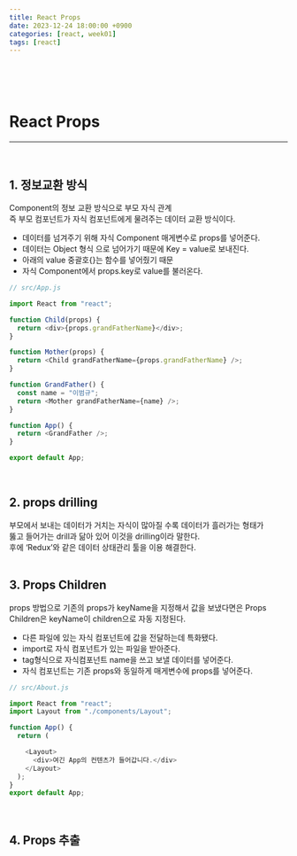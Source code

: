 ```yaml
---
title: React Props
date: 2023-12-24 18:00:00 +0900
categories: [react, week01]
tags: [react]
---
```

<br>
<br>
<br>

# React Props
---
<br>

## 1. 정보교환 방식
Component의 정보 교환 방식으로 부모 자식 관계  
즉 부모 컴포넌트가 자식 컴포넌트에게 물려주는 데이터 교환 방식이다.

- 데이터를 넘겨주기 위해 자식 Component 매게변수로 props를 넣어준다.
- 데이터는 Object 형식 으로 넘어가기 때문에 Key = value로 보내진다.
- 아래의 value 중괄호{}는 함수를 넣어줬기 때문
- 자식 Component에서 props.key로 value를 불러온다.

```javascript
// src/App.js

import React from "react";

function Child(props) {
  return <div>{props.grandFatherName}</div>;
}

function Mother(props) {
  return <Child grandFatherName={props.grandFatherName} />;
}

function GrandFather() {
  const name = "이범규";
  return <Mother grandFatherName={name} />;
}

function App() {
  return <GrandFather />;
}

export default App;
```
<br>

## 2. props drilling
부모에서 보내는 데이터가 거치는 자식이 많아질 수록 데이터가 흘러가는 형태가  
뚫고 들어가는 drill과 닮아 있어 이것을 drilling이라 말한다.  
후에 ‘Redux’와 같은 데이터 상태관리 툴을 이용 해결한다.  
<br>

## 3. Props Children  
props 방법으로 기존의 props가 keyName을 지정해서 값을 보냈다면은
Props Children은 keyName이 children으로 자동 지정된다.

- 다른 파일에 있는 자식 컴포넌트에 값을 전달하는데 특화됐다.
- import로 자식 컴포넌트가 있는 파일을 받아준다.
- tag형식으로 자식컴포넌트 name을 쓰고 보낼 데이터를 넣어준다.
- 자식 컴포넌트는 기존 props와 동일하게 매게변수에 props를 넣어준다.

```javascript
// src/About.js

import React from "react";
import Layout from "./components/Layout";

function App() {
  return (

    <Layout> 
      <div>여긴 App의 컨텐츠가 들어갑니다.</div>
    </Layout>
  );
}
export default App;
```
<br>

## 4. Props 추출
 
